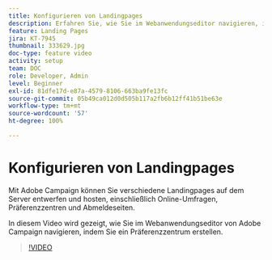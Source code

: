 ```yaml
---
title: Konfigurieren von Landingpages
description: Erfahren Sie, wie Sie im Webanwendungseditor navigieren, indem Sie ein Präferenzzentrum erstellen.
feature: Landing Pages
jira: KT-7945
thumbnail: 333629.jpg
doc-type: feature video
activity: setup
team: DOC
role: Developer, Admin
level: Beginner
exl-id: 81dfe17d-e87a-4579-8106-663ba9fe13fc
source-git-commit: 05b49ca012d0d505b117a2fb6b12ff41b51be63e
workflow-type: tm+mt
source-wordcount: '57'
ht-degree: 100%

---
```


# Konfigurieren von Landingpages

Mit Adobe Campaign können Sie verschiedene Landingpages auf dem Server entwerfen und hosten, einschließlich Online-Umfragen, Präferenzzentren und Abmeldeseiten.

In diesem Video wird gezeigt, wie Sie im Webanwendungseditor von Adobe Campaign navigieren, indem Sie ein Präferenzzentrum erstellen.

>[!VIDEO](https://video.tv.adobe.com/v/333629?quality=12&learn=on)
